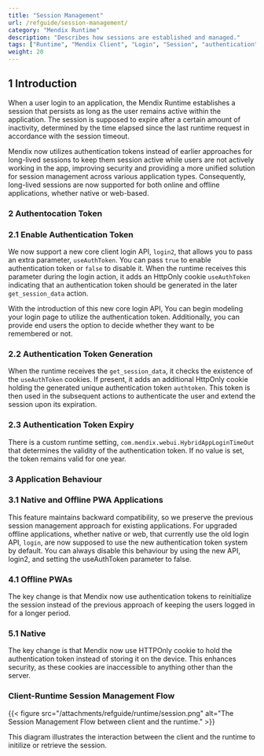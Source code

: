```yaml
---
title: "Session Management"
url: /refguide/session-management/
category: "Mendix Runtime"
description: "Describes how sessions are established and managed."
tags: ["Runtime", "Mendix Client", "Login", "Session", "authentication"]
weight: 20
---
```


## 1 Introduction 

When a user login to an application, the Mendix Runtime establishes a session that persists as long as the user remains active within the application. The session is supposed to expire after a certain amount of inactivity, determined by the time elapsed since the last runtime request in accordance with the session timeout.

Mendix now utilizes authentication tokens instead of earlier approaches for long-lived sessions to keep them session active while users are not actively working in the app, improving security and providing a more unified solution for session management across various application types. Consequently, long-lived sessions are now supported for both online and offline applications, whether native or web-based.

### 2 Authentocation Token

### 2.1 Enable Authentication Token

We now support a new core client login API, `login2`, that allows you to pass an extra parameter, `useAuthToken`. You can pass `true` to enable authentication token or `false` to disable it. When the runtime receives this parameter during the login action, it adds an HttpOnly cookie `useAuthToken` indicating that an authentication token should be generated in the later `get_session_data` action.

With the introduction of this new core login API, You can begin modeling your login page to utilize the authentication token. Additionally, you can provide end users the option to decide whether they want to be remembered or not.

### 2.2 Authentication Token Generation

When the runtime receives the `get_session_data`, it checks the existence of the `useAuthToken` cookies. If present, it adds an additional HttpOnly cookie holding the generated unique authentication token `authtoken`. This token is then used in the subsequent actions to authenticate the user and extend the session upon its expiration.

### 2.3 Authentication Token Expiry

There is a custom runtime setting, `com.mendix.webui.HybridAppLoginTimeOut` that determines the validity of the authentication token. If no value is set, the token remains valid for one year.

### 3 Application Behaviour

### 3.1 Native and Offline PWA Applications

This feature maintains backward compatibility, so we preserve the previous session management approach for existing applications. For upgraded offline applications, whether native or web, that currently use the old login API, `login`, are now supposed to use the new authentication token system by default. You can always disable this behaviour by using the new API, login2, and setting the useAuthToken parameter to false.

### 4.1 Offline PWAs

The key change is that Mendix now use authentication tokens to reinitialize the session  instead of the previous approach of keeping the users logged in for a longer period.

### 5.1 Native

The key change is that Mendix now use HTTPOnly cookie to hold the authentication token instead of storing it on the device. This enhances security, as these cookies are inaccessible to anything other than the server.

### Client-Runtime Session Management Flow

{{< figure src="/attachments/refguide/runtime/session.png" alt="The Session Management Flow between client and the runtime." >}}

This diagram illustrates the interaction between the client and the runtime to initilize or retrieve the session.
